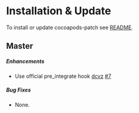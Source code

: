 # Installation & Update

To install or update cocoapods-patch see [README](https://github.com/DoubleSymmetry/cocoapods-patch).

## Master

##### Enhancements

* Use official pre_integrate hook
  [dcvz](https://github.com/dcvz)
  [#7](https://github.com/DoubleSymmetry/cocoapods-patch/pull/7)

##### Bug Fixes

* None.
